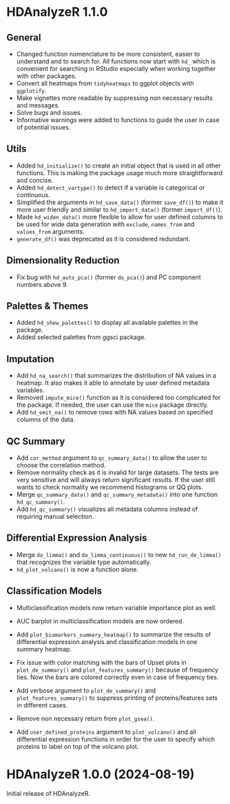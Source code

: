 # HDAnalyzeR 1.1.0 

## General
- Changed function nomenclature to be more consistent, easier to understand and to search for. 
All functions now start with `hd_` which is convenient for searching in RStudio especially when 
working together with other packages.
- Convert all heatmaps from `tidyheatmaps` to ggplot objects with `ggplotify`.
- Make vignettes more readable by suppressing non necessary results and messages.
- Solve bugs and issues.
- Informative warnings were added to functions to guide the user in case of potential issues.

## Utils
- Added `hd_initialize()` to create an initial object that is used in all other functions. This is making the package usage much more straightforward and concise.
- Added `hd_detect_vartype()` to detect if a variable is categorical or continuous.
- Simplified the arguments in `hd_save_data()` (former `save_df()`) to make it more user friendly and similar to `hd_import_data()` (former `import_df()`).
- Made `hd_widen_data()` more flexible to allow for user defined columns to be used for wide data generation with `exclude`, `names_from` and `values_from` arguments.
- `generate_df()` was deprecated as it is considered redundant.

## Dimensionality Reduction
- Fix bug with `hd_auto_pca()` (former `do_pca()`) and PC component numbers above 9.

## Palettes & Themes
- Added `hd_show_palettes()` to display all available palettes in the package.
- Added selected palettes from ggsci package.

## Imputation
- Add `hd_na_search()` that summarizes the distribution of NA values in a heatmap. It also makes it able to annotate by user defined metadata variables.
- Removed `impute_mice()` function as it is considered too complicated for the package. If needed, the user can use the `mice` package directly.
- Add `hd_omit_na()` to remove rows with NA values based on specified columns of the data.

## QC Summary
- Add `cor_method` argument to `qc_summary_data()` to allow the user to choose the correlation method.
- Remove normality check as it is invalid for large datasets. The tests are very sensitive and will always return significant results. If the user still wants to check normality we recommend histograms or QQ plots.
- Merge `qc_summary_data()` and `qc_summary_metadata()` into one function `hd_qc_summary()`.
- Add `hd_qc_summary()` visualizes all metadata columns instead of requiring manual selection.

## Differential Expression Analysis
- Merge `do_limma()` and `do_limma_continuous()` to new `hd_run_de_limma()` that recognizes the variable type automatically.
- `hd_plot_volcano()` is now a function alone.

## Classification Models
- Multiclassification models now return variable importance plot as well.
- AUC barplot in multiclassification models are now ordered.


- Add `plot_biomarkers_summary_heatmap()` to summarize the results of differential expression analysis and classification models in one summary heatmap.
- Fix issue with color matching with the bars of Upset plots in `plot_de_summary()` and `plot_features_summary()` because of frequency ties. Now the bars are colored correctly even in case of frequency ties. 
- Add verbose argument to `plot_de_summary()` and `plot_features_summary()` to suppress printing of proteins/features sets in different cases.

- Remove non necessary return from `plot_gsea()`.
- Add `user_defined_proteins` argument to `plot_volcano()` and all differential expression functions in order for the user to specify which proteins to label on top of the volcano plot.


# HDAnalyzeR 1.0.0 (2024-08-19)

Initial release of HDAnalyzeR.
